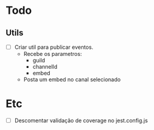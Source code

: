 # Todo

## Utils

- [ ] Criar util para publicar eventos.
  - Recebe os parametros:
    - guild
    - channelId
    - embed
  - Posta um embed no canal selecionado

# Etc

- [ ] Descomentar validação de coverage no jest.config.js

